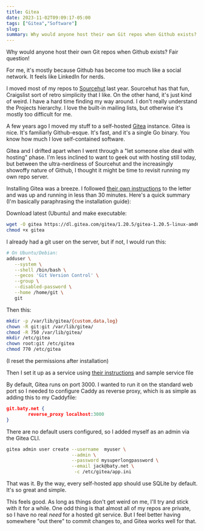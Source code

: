 ```yaml
---
title: Gitea
date: 2023-11-02T09:09:17-05:00
tags: ["Gitea","Software"]
slug: 
summary: Why would anyone host their own Git repos when Github exists?
---
```


Why would anyone host their own Git repos when Github exists? Fair question!

For me, it's mostly because Github has become too much like a social network. It feels like LinkedIn for nerds.

I moved most of my repos to [Sourcehut](https://sourcehut.org/) last year. Sourcehut has that fun, Craigslist sort of retro simplicity that I like. On the other hand, it's just kind of weird. I have a hard time finding my way around. I don't really understand the Projects hierarchy. I love the built-in mailing lists, but otherwise it's mostly too difficult for me.

A few years ago I moved my stuff to a self-hosted [Gitea](https://about.gitea.com/) instance. Gitea is nice. It's familiarly Github-esque. It's fast, and it's a single Go binary. You know how much I love self-contained software.

Gitea and I drifted apart when I went through a "let someone else deal with hosting" phase. I'm less inclined to want to geek out with hosting still today, but between the ultra-nerdiness of Sourcehut and the increasingly showoffy nature of Github, I thought it might be time to revisit running my own repo server.

Installing Gitea was a breeze. I followed [their own instructions](https://docs.gitea.com/installation/install-from-binary) to the letter and was up and running in less than 30 minutes. Here's a quick summary (I'm basically paraphrasing the installation guide):

Download latest (Ubuntu) and make executable:

```sh
wget -O gitea https://dl.gitea.com/gitea/1.20.5/gitea-1.20.5-linux-amd64
chmod +x gitea
```

I already had a git user on the server, but if not, I would run this:

```sh
# On Ubuntu/Debian:
adduser \
   --system \
   --shell /bin/bash \
   --gecos 'Git Version Control' \
   --group \
   --disabled-password \
   --home /home/git \
   git
```

Then this:

```sh
mkdir -p /var/lib/gitea/{custom,data,log}
chown -R git:git /var/lib/gitea/
chmod -R 750 /var/lib/gitea/
mkdir /etc/gitea
chown root:git /etc/gitea
chmod 770 /etc/gitea
```
(I reset the permissions after installation)

Then I set it up as a service using [their instructions](https://docs.gitea.com/installation/linux-service) and sample service file

By default, Gitea runs on port 3000. I wanted to run it on the standard web port so I needed to configure Caddy as reverse proxy, which is as simple as adding this to my Caddyfile:

```json
git.baty.net {
        reverse_proxy localhost:3000
}
```

There are no default users configured, so I added myself as an admin via the Gitea CLI.

```sh
gitea admin user create --username  myuser \
                        --admin \
                        --password mysuperlongpassword \
                        --email jack@baty.net \
                         -c /etc/gitea/app.ini
```

That was it. By the way, every self-hosted app should use SQLite by default. It's so great and simple.

This feels good. As long as things don't get weird on me, I'll try and stick with it for a while. One odd thing is that almost all of my repos are private, so I have no real *need* for a hosted git service. But I feel better having somewhere "out there" to commit changes to, and Gitea works well for that.

